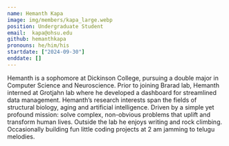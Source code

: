 ```yaml
---
name: Hemanth Kapa
image: img/members/kapa_large.webp
position: Undergraduate Student
email:  kapa@ohsu.edu
github: hemanthkapa
pronouns: he/him/his
startdate: ["2024-09-30"]
enddate: []
---
```

Hemanth is a sophomore at Dickinson College, pursuing a double major in Computer Science and Neuroscience. Prior to joining Brarad lab, Hemanth  interned at Grotjahn lab where he developed a dashboard for streamlined data management. Hemanth’s research interests span the fields of structural biology, aging and artificial intelligence. Driven by a simple yet profound mission: solve complex, non-obvious problems that uplift and transform human lives. Outside the lab he enjoys writing and rock climbing. Occasionally building fun little coding projects at 2 am jamming to telugu melodies.